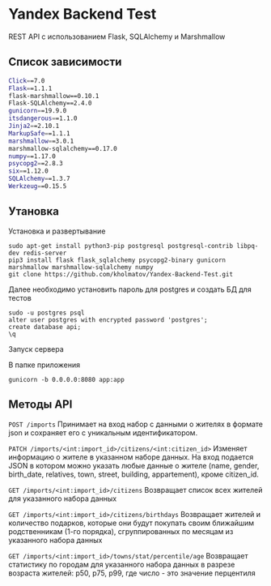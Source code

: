 # Yandex Backend Test
REST API с использованием Flask, SQLAlchemy и Marshmallow

## Список зависимости
```bash
Click==7.0
Flask==1.1.1
flask-marshmallow==0.10.1
Flask-SQLAlchemy==2.4.0
gunicorn==19.9.0
itsdangerous==1.1.0
Jinja2==2.10.1
MarkupSafe==1.1.1
marshmallow==3.0.1
marshmallow-sqlalchemy==0.17.0
numpy==1.17.0
psycopg2==2.8.3
six==1.12.0
SQLAlchemy==1.3.7
Werkzeug==0.15.5
```
## Утановка
Установка и развертывание

```
sudo apt-get install python3-pip postgresql postgresql-contrib libpq-dev redis-server
pip3 install flask flask_sqlalchemy psycopg2-binary gunicorn marshmallow marshmallow-sqlalchemy numpy
git clone https://github.com/kholmatov/Yandex-Backend-Test.git
```
Далее необходимо установить пароль для postgres и создать БД для тестов
```
sudo -u postgres psql
alter user postgres with encrypted password 'postgres';
create database api;
\q
```
Запуск сервера

В папке приложения

```gunicorn -b 0.0.0.0:8080 app:app```
 
## Методы API

```POST /imports``` Принимает на вход набор с данными о жителях в формате json и сохраняет его с уникальным идентификатором.

```PATCH /imports/<int:import_id>/citizens/<int:citizen_id>``` Изменяет информацию о жителе в указанном наборе данных. На вход подается JSON в котором можно указать любые данные о жителе (name, gender, birth_date, relatives, town, street, building, appartement), кроме citizen_id.

```GET /imports/<int:import_id>/citizens``` Возвращает список всех жителей для указанного набора данных

```GET /imports/<int:import_id>/citizens/birthdays``` Возвращает жителей и количество подарков, которые они будут покупать своим ближайшим родственникам (1-го порядка), сгруппированных по месяцам из указанного набора данных

```GET /imports/<int:import_id>/towns/stat/percentile/age``` Возвращает статистику по городам для указанного набора данных в разрезе возраста жителей: p50, p75, p99, где число - это значение перцентиля
